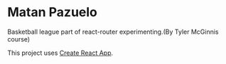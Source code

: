 # Matan Pazuelo

Basketball league part of react-router experimenting.(By Tyler McGinnis course)

This project uses [Create React App](https://github.com/facebookincubator/create-react-app).

